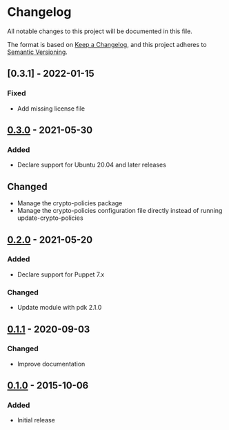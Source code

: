 # Changelog
All notable changes to this project will be documented in this file.

The format is based on [Keep a Changelog](https://keepachangelog.com/en/1.0.0/),
and this project adheres to [Semantic Versioning](https://semver.org/spec/v2.0.0.html).

## [0.3.1] - 2022-01-15
### Fixed
- Add missing license file


## [0.3.0] - 2021-05-30
### Added
- Declare support for Ubuntu 20.04 and later releases

## Changed
- Manage the crypto-policies package
- Manage the crypto-policies configuration file directly instead of running update-crypto-policies

## [0.2.0] - 2021-05-20
### Added
- Declare support for Puppet 7.x

### Changed
- Update module with pdk 2.1.0

## [0.1.1] - 2020-09-03
### Changed
- Improve documentation

## [0.1.0] - 2015-10-06
### Added
- Initial release

[0.3.0]: https://github.com/ssm/ssm-crypto-policies/compare/0.2.0...0.3.0
[0.2.0]: https://github.com/ssm/ssm-crypto-policies/compare/0.1.1...0.2.0
[0.1.1]: https://github.com/ssm/ssm-crypto-policies/compare/0.1.0...0.1.1
[0.1.0]: https://github.com/ssm/ssm-crypto-policies/releases/tag/0.1.0
